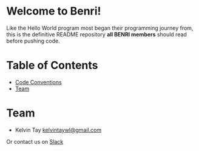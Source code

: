 Welcome to Benri!
==========

Like the Hello World program most began their programming journey from, 
this is the definitive README repository **all BENRI members** should read before pushing code.

# Table of Contents
* [Code Conventions](#to-be-updated)
* [Team](#team-members)

# <a name="team-members"></a> Team
- Kelvin Tay <kelvintaywl@gmail.com>

Or contact us on [Slack](http://benri.slack.com)


